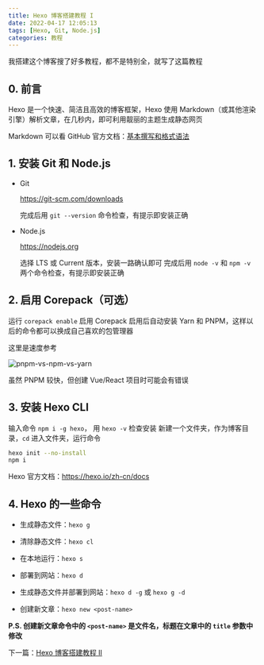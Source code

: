 ```yaml
---
title: Hexo 博客搭建教程 I
date: 2022-04-17 12:05:13
tags: [Hexo, Git, Node.js]
categories: 教程
---
```


我搭建这个博客搜了好多教程，都不是特别全，就写了这篇教程

<!-- more -->

## 0. 前言

Hexo 是一个快速、简洁且高效的博客框架，Hexo 使用 Markdown（或其他渲染引擎）解析文章，在几秒内，即可利用靓丽的主题生成静态网页

Markdown 可以看 GitHub 官方文档：[基本撰写和格式语法](https://docs.github.com/zh/get-started/writing-on-github/getting-started-with-writing-and-formatting-on-github/basic-writing-and-formatting-syntax)

## 1. 安装 Git 和 Node.js

-   Git

    <https://git-scm.com/downloads>

    完成后用 `git --version` 命令检查，有提示即安装正确

-   Node.js

    <https://nodejs.org>

    选择 LTS 或 Current 版本，安装一路确认即可
    完成后用 `node -v` 和 `npm -v` 两个命令检查，有提示即安装正确

## 2. 启用 Corepack（可选）

运行 `corepack enable` 启用 Corepack
启用后自动安装 Yarn 和 PNPM，这样以后的命令都可以换成自己喜欢的包管理器

这里是速度参考

![pnpm-vs-npm-vs-yarn](https://static-argvchs.netlify.app/images/pnpm-vs-npm-vs-yarn.svg)

虽然 PNPM 较快，但创建 Vue/React 项目时可能会有错误

## 3. 安装 Hexo CLI

输入命令 `npm i -g hexo`， 用 `hexo -v` 检查安装
新建一个文件夹，作为博客目录，`cd` 进入文件夹，运行命令

```bash
hexo init --no-install
npm i
```

Hexo 官方文档：<https://hexo.io/zh-cn/docs>

## 4. Hexo 的一些命令

-   生成静态文件：`hexo g`

-   清除静态文件：`hexo cl`

-   在本地运行：`hexo s`

-   部署到网站：`hexo d`

-   生成静态文件并部署到网站：`hexo d -g` 或 `hexo g -d`

-   创建新文章：`hexo new <post-name>`

**P.S. 创建新文章命令中的 `<post-name>` 是文件名，标题在文章中的 `title` 参数中修改**

下一篇：[Hexo 博客搭建教程 II](/2022/04/17/hexo-blog-2)
